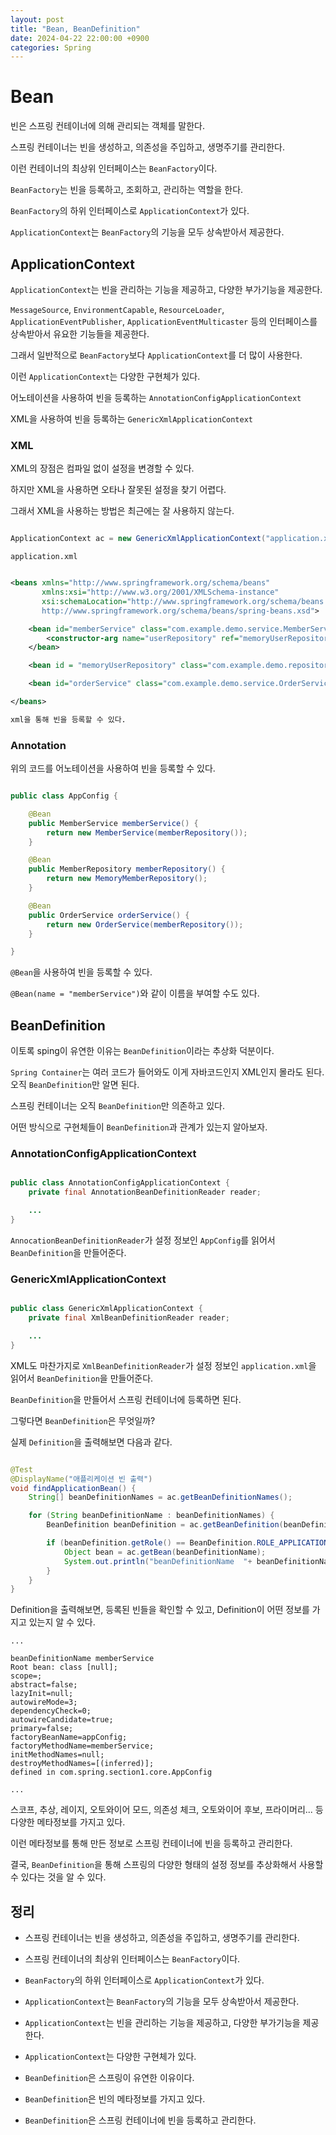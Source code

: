 ```yaml
---
layout: post
title: "Bean, BeanDefinition"
date: 2024-04-22 22:00:00 +0900
categories: Spring
---
```


# Bean

빈은 스프링 컨테이너에 의해 관리되는 객체를 말한다.

스프링 컨테이너는 빈을 생성하고, 의존성을 주입하고, 생명주기를 관리한다.

이런 컨테이너의 최상위 인터페이스는 `BeanFactory`이다.

`BeanFactory`는 빈을 등록하고, 조회하고, 관리하는 역할을 한다.

`BeanFactory`의 하위 인터페이스로 `ApplicationContext`가 있다.

`ApplicationContext`는 `BeanFactory`의 기능을 모두 상속받아서 제공한다.

## ApplicationContext

`ApplicationContext`는 빈을 관리하는 기능을 제공하고, 다양한 부가기능을 제공한다.

`MessageSource`, `EnvironmentCapable`, `ResourceLoader`, `ApplicationEventPublisher`, `ApplicationEventMulticaster` 등의 인터페이스를 상속받아서 유요한 기능들을 제공한다.

그래서 일반적으로 `BeanFactory`보다 `ApplicationContext`를 더 많이 사용한다.

이런 `ApplicationContext`는 다양한 구현체가 있다.

어노테이션을 사용하여 빈을 등록하는 `AnnotationConfigApplicationContext`

XML을 사용하여 빈을 등록하는 `GenericXmlApplicationContext`

### XML

XML의 장점은 컴파일 없이 설정을 변경할 수 있다.

하지만 XML을 사용하면 오타나 잘못된 설정을 찾기 어렵다.

그래서 XML을 사용하는 방법은 최근에는 잘 사용하지 않는다.

```java

ApplicationContext ac = new GenericXmlApplicationContext("application.xml");

```

`application.xml`

```xml

<beans xmlns="http://www.springframework.org/schema/beans"
       xmlns:xsi="http://www.w3.org/2001/XMLSchema-instance"
       xsi:schemaLocation="http://www.springframework.org/schema/beans
       http://www.springframework.org/schema/beans/spring-beans.xsd">

    <bean id="memberService" class="com.example.demo.service.MemberService">
        <constructor-arg name="userRepository" ref="memoryUserRepository"/>
    </bean>

    <bean id = "memoryUserRepository" class="com.example.demo.repository.MemoryUserRepository"/>

    <bean id="orderService" class="com.example.demo.service.OrderService"/>

</beans>

xml을 통해 빈을 등록할 수 있다.

```

### Annotation

위의 코드를 어노테이션을 사용하여 빈을 등록할 수 있다.

```java

public class AppConfig {

    @Bean
    public MemberService memberService() {
        return new MemberService(memberRepository());
    }

    @Bean
    public MemberRepository memberRepository() {
        return new MemoryMemberRepository();
    }

    @Bean
    public OrderService orderService() {
        return new OrderService(memberRepository());
    }

}

```

`@Bean`을 사용하여 빈을 등록할 수 있다.

`@Bean(name = "memberService")`와 같이 이름을 부여할 수도 있다.


## BeanDefinition

이토록 sping이 유연한 이유는 `BeanDefinition`이라는 추상화 덕분이다.

`Spring Container`는 여러 코드가 들어와도 이게 자바코드인지 XML인지 몰라도 된다. 오직 `BeanDefinition`만 알면 된다.

스프링 컨테이너는 오직 `BeanDefinition`만 의존하고 있다.

어떤 방식으로 구현체들이 `BeanDefinition`과 관계가 있는지 알아보자.

### AnnotationConfigApplicationContext

```java

public class AnnotationConfigApplicationContext {
    private final AnnotationBeanDefinitionReader reader;

    ...
}

```

`AnnocationBeanDefinitionReader`가 설정 정보인 `AppConfig`를 읽어서 `BeanDefinition`을 만들어준다.


### GenericXmlApplicationContext

```java

public class GenericXmlApplicationContext {
    private final XmlBeanDefinitionReader reader;

    ...
}
```

XML도 마찬가지로 `XmlBeanDefinitionReader`가 설정 정보인 `application.xml`을 읽어서 `BeanDefinition`을 만들어준다.

`BeanDefinition`을 만들어서 스프링 컨테이너에 등록하면 된다.

그렇다면 `BeanDefinition`은 무엇일까?

실제 `Definition`을 출력해보면 다음과 같다.

```java

@Test
@DisplayName("애플리케이션 빈 출력")
void findApplicationBean() {
    String[] beanDefinitionNames = ac.getBeanDefinitionNames();

    for (String beanDefinitionName : beanDefinitionNames) {
        BeanDefinition beanDefinition = ac.getBeanDefinition(beanDefinitionName);

        if (beanDefinition.getRole() == BeanDefinition.ROLE_APPLICATION) {
            Object bean = ac.getBean(beanDefinitionName);
            System.out.println("beanDefinitionName  "+ beanDefinitionName  +" bean = " + beanDefinitio );
        }
    }
}
```

Definition을 출력해보면, 등록된 빈들을 확인할 수 있고, Definition이 어떤 정보를 가지고 있는지 알 수 있다.

```
...

beanDefinitionName memberService
Root bean: class [null];
scope=;  
abstract=false;
lazyInit=null; 
autowireMode=3; 
dependencyCheck=0;
autowireCandidate=true;
primary=false;
factoryBeanName=appConfig;
factoryMethodName=memberService;
initMethodNames=null;
destroyMethodNames=[(inferred)];
defined in com.spring.section1.core.AppConfig

...
```

스코프, 추상, 레이지, 오토와이어 모드, 의존성 체크, 오토와이어 후보, 프라이머리... 등 다양한 메타정보를 가지고 있다.

이런 메타정보를 통해 만든 정보로 스프링 컨테이너에 빈을 등록하고 관리한다.

결국, `BeanDefinition`을 통해 스프링의 다양한 형태의 설정 정보를 추상화해서 사용할 수 있다는 것을 알 수 있다.

## 정리

- 스프링 컨테이너는 빈을 생성하고, 의존성을 주입하고, 생명주기를 관리한다.

- 스프링 컨테이너의 최상위 인터페이스는 `BeanFactory`이다.

- `BeanFactory`의 하위 인터페이스로 `ApplicationContext`가 있다.

- `ApplicationContext`는 `BeanFactory`의 기능을 모두 상속받아서 제공한다.

- `ApplicationContext`는 빈을 관리하는 기능을 제공하고, 다양한 부가기능을 제공한다.

- `ApplicationContext`는 다양한 구현체가 있다.

- `BeanDefinition`은 스프링이 유연한 이유이다.

- `BeanDefinition`은 빈의 메타정보를 가지고 있다.

- `BeanDefinition`은 스프링 컨테이너에 빈을 등록하고 관리한다.
